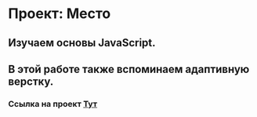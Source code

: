 # Проект: Место

## Изучаем основы JavaScript.
## В этой работе также вспоминаем адаптивную верстку.

### Ссылка на проект [Тут](https://shalevskayatanya.github.io/mesto/)


